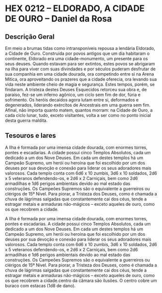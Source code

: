 # HEX 0212 – ELDORADO, A CIDADE DE OURO – Daniel da Rosa

## Descrição Geral
Em meio a brumas tidas como intransponíveis repousa a lendária Eldorado, a Cidade de Ouro. Construída por povos antigos que um dia habitaram o continente, Eldorado era uma cidade-monumento, um presente para os seus deuses. Quando estavam para ser extintos, estes povos se abrigaram na ilha para viver com suas divindades e por séculos puderam desfrutar de sua companhia em uma cidade dourada, ora competindo entre si na Arena Mítica, ora aproveitando os prazeres que a cidade oferecia, ora levando sua vida neste ambiente cheio de magia e segurança.
Estes tempos, porém, se findaram. A tristeza destes Deuses Esquecidos retorceu sua obra e, de paraíso, fez-se um inferno agônico, um ciclo sem fim de dor, fúria e sofrimento. Os heróis decaídos agora lutam entre si, deformados e degenerados, liderando exércitos de Ancestrais em uma guerra sem fim. Afinal, não importa quanto matem, quantos morram: na Cidade de Ouro, a cada ciclo lunar, tudo, exceto visitantes, volta a ser como no ponto inicial desta guerra maldita.

## Tesouros e lares
A Ilha é formada por uma imensa cidade dourada, com enormes torres, pontes e escadarias. A cidade possui cinco Templos Absolutos, cada um dedicado a um dos Nove Deuses. Em cada um destes templos há um Campeão Supremo, um herói ou heroína que foi escolhido por um dos deuses por sua devoção e conexão para liderar os seus adoradores mais valorosos.
Cada templo conta com 6d6 x 10 zumbis, 3d6 x 10 soldados, 2d6 x 5 veteranos defendendo-os, e 2d6 x 2 Carniçais, bem como 2d6 armadilhas e 1d6 perigos ambientais devido ao mal estado das construções. Os Campeões Supremos são o equivalente a guerreiros ou clérigos de 15º Nível.
Para piorar, a Tristeza dos Deuses, como é chamada a chuva de lágrimas salgadas que constantemente cai dos céus, tende a estragar metais e armaduras não-mágicos – exceto aqueles de ouro, como os que recobrem a cidade.

A Ilha é formada por uma imensa cidade dourada, com enormes torres, pontes e escadarias. A cidade possui cinco Templos Absolutos, cada um dedicado a um dos Nove Deuses. Em cada um destes templos há um Campeão Supremo, um herói ou heroína que foi escolhido por um dos deuses por sua devoção e conexão para liderar os seus adoradores mais valorosos.
Cada templo conta com 6d6 x 10 zumbis, 3d6 x 10 soldados, 2d6 x 5 veteranos defendendo-os, e 2d6 x 2 Carniçais, bem como 2d6 armadilhas e 1d6 perigos ambientais devido ao mal estado das construções. Os Campeões Supremos são o equivalente a guerreiros ou clérigos de 15º Nível.
Para piorar, a Tristeza dos Deuses, como é chamada a chuva de lágrimas salgadas que constantemente cai dos céus, tende a estragar metais e armaduras não-mágicos – exceto aqueles de ouro, como os que recobrem a cidade.centro da câmara são ilusões. O centro cobre um buraco com estacas (1d8 de dano).
